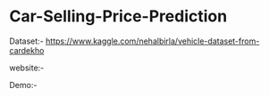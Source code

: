 # Car-Selling-Price-Prediction

Dataset:-
https://www.kaggle.com/nehalbirla/vehicle-dataset-from-cardekho

website:-


Demo:-
